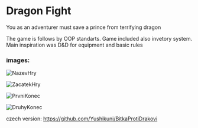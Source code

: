 # Dragon Fight #

You as an adventurer must save a prince from terrifying dragon


The game is follows by OOP standarts. Game included also invetory system. Main inspiration was D&D for equipment and basic rules

### images:

![NazevHry](https://user-images.githubusercontent.com/42646031/180016933-51a7e7f9-61dd-4e03-8c08-2fc317b70d8d.png)

![ZacatekHry](https://user-images.githubusercontent.com/42646031/182035855-9e91e206-092f-41a5-85c9-ab75d69c7323.png)

![PrvniKonec](https://user-images.githubusercontent.com/42646031/182035858-aa3ea922-6b42-4dee-b61f-514e2447ac5a.png)

![DruhyKonec](https://user-images.githubusercontent.com/42646031/182035860-2b774eaf-f181-4753-a04b-7529190c407f.png)


czech version: https://github.com/Yushikuni/BitkaProtiDrakovi
